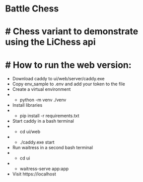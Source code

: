 # Battle Chess
# # Chess variant to demonstrate using the LiChess api
# # How to run the web version:
- Download caddy to ui/web/server/caddy.exe
- Copy env_sample to .env and add your token to the file
- Create a virtual environment
- - python -m venv ./venv
- Install libraries
- - pip install -r requirements.txt
- Start caddy in a bash terminal
- - cd ui/web
- - ./caddy.exe start
- Run waitress in a second bash terminal
- - cd ui
- - waitress-serve app:app
- Visit https://localhost